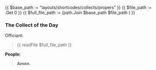 {{ $base_path := "layouts/shortcodes/collects/propers" }}
{{ $file_path := .Get 0 }}
{{ $full_file_path := (path.Join $base_path $file_path ) }}
### The Collect of the Day
Officiant:
> {{ readFile  $full_file_path }}

**People:**
> **Amen.**
